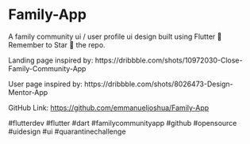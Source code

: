 # Family-App

A family community ui / user profile ui design built using Flutter 💙 Remember to Star 🌟 the repo.

Landing page inspired by: https://­dribbble.com/shots/­10972030-Close-Family­-Community-App

User page inspired by: https://­dribbble.com/shots/­8026473-Design-Mentor­-App

GitHub Link: https://github.com/­emmanueljoshua/­Family-App

#flutterdev #flutter #dart #familycommunityapp #github #opensource #uidesign #ui #quarantinechallenge 
